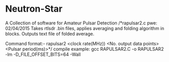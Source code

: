 # Neutron-Star
A Collection of software for Amateur Pulsar Detection
/*rapulsar2.c	   pwe: 02/04/2015
Takes rtlsdr .bin files, applies averaging and folding algorithm in blocks. Outputs text file of folded average.

Command format:- rapulsar2 <infile> <outfile> <clock rate(MHz)) <No. output data points> <Pulsar period(ms)>*/
compile example: gcc RAPULSAR2.C -o RAPULSAR2 -lm -D_FILE_OFFSET_BITS=64 -Wall

